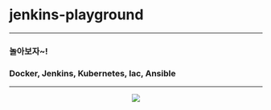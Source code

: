 # jenkins-playground
---
### 놀아보자~!
### Docker, Jenkins, Kubernetes, Iac, Ansible
---
<p align="center">
  <a href="https://skillicons.dev">
    <img src="https://skillicons.dev/icons?i=git,docker,jenkins,aws,kubernetes,ansible" />
  </a>
</p>
